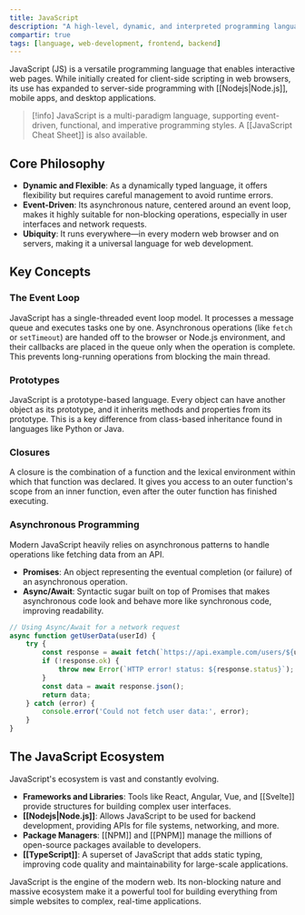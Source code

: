 ```yaml
---
title: JavaScript
description: "A high-level, dynamic, and interpreted programming language that, alongside HTML and CSS, is one of the core technologies of the World Wide Web."
compartir: true
tags: [language, web-development, frontend, backend]
---
```


JavaScript (JS) is a versatile programming language that enables interactive web pages. While initially created for client-side scripting in web browsers, its use has expanded to server-side programming with [[Nodejs|Node.js]], mobile apps, and desktop applications.

> [!info]
> JavaScript is a multi-paradigm language, supporting event-driven, functional, and imperative programming styles. A [[JavaScript Cheat Sheet]] is also available.

## Core Philosophy

- **Dynamic and Flexible**: As a dynamically typed language, it offers flexibility but requires careful management to avoid runtime errors.
- **Event-Driven**: Its asynchronous nature, centered around an event loop, makes it highly suitable for non-blocking operations, especially in user interfaces and network requests.
- **Ubiquity**: It runs everywhere—in every modern web browser and on servers, making it a universal language for web development.

## Key Concepts

### The Event Loop
JavaScript has a single-threaded event loop model. It processes a message queue and executes tasks one by one. Asynchronous operations (like `fetch` or `setTimeout`) are handed off to the browser or Node.js environment, and their callbacks are placed in the queue only when the operation is complete. This prevents long-running operations from blocking the main thread.

### Prototypes
JavaScript is a prototype-based language. Every object can have another object as its prototype, and it inherits methods and properties from its prototype. This is a key difference from class-based inheritance found in languages like Python or Java.

### Closures
A closure is the combination of a function and the lexical environment within which that function was declared. It gives you access to an outer function's scope from an inner function, even after the outer function has finished executing.

### Asynchronous Programming
Modern JavaScript heavily relies on asynchronous patterns to handle operations like fetching data from an API.
- **Promises**: An object representing the eventual completion (or failure) of an asynchronous operation.
- **Async/Await**: Syntactic sugar built on top of Promises that makes asynchronous code look and behave more like synchronous code, improving readability.

```javascript
// Using Async/Await for a network request
async function getUserData(userId) {
    try {
        const response = await fetch(`https://api.example.com/users/${userId}`);
        if (!response.ok) {
            throw new Error(`HTTP error! status: ${response.status}`);
        }
        const data = await response.json();
        return data;
    } catch (error) {
        console.error('Could not fetch user data:', error);
    }
}
```

## The JavaScript Ecosystem

JavaScript's ecosystem is vast and constantly evolving.
- **Frameworks and Libraries**: Tools like React, Angular, Vue, and [[Svelte]] provide structures for building complex user interfaces.
- **[[Nodejs|Node.js]]**: Allows JavaScript to be used for backend development, providing APIs for file systems, networking, and more.
- **Package Managers**: [[NPM]] and [[PNPM]] manage the millions of open-source packages available to developers.
- **[[TypeScript]]**: A superset of JavaScript that adds static typing, improving code quality and maintainability for large-scale applications.

JavaScript is the engine of the modern web. Its non-blocking nature and massive ecosystem make it a powerful tool for building everything from simple websites to complex, real-time applications.